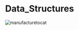 # Data_Structures
![manufacturetocat](https://user-images.githubusercontent.com/85948585/138440601-766eb2b1-b241-43ed-858d-8a496d9317b9.png)
